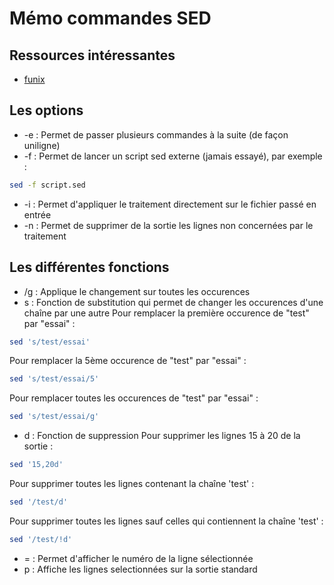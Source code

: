 # Mémo commandes SED 

## Ressources intéressantes
- [funix](http://www.funix.org/fr/unix/expr-sed.htm)

## Les options
- -e : Permet de passer plusieurs commandes à la suite (de façon uniligne)
- -f : Permet de lancer un script sed externe (jamais essayé), par exemple :
```bash
sed -f script.sed
```
- -i : Permet d'appliquer le traitement directement sur le fichier passé en entrée
- -n : Permet de supprimer de la sortie les lignes non concernées par le traitement

## Les différentes fonctions
- /g : Applique le changement sur toutes les occurences
- s : Fonction de substitution qui permet de changer les occurences d'une chaîne par une autre
Pour remplacer la première occurence de "test" par "essai" :
```bash
sed 's/test/essai' 
```
Pour remplacer la 5ème occurence de "test" par "essai" :
```bash
sed 's/test/essai/5' 
```
Pour remplacer toutes les occurences de "test" par "essai" :
```bash
sed 's/test/essai/g' 
```
- d : Fonction de suppression 
Pour supprimer les lignes 15 à 20 de la sortie :
```bash
sed '15,20d' 
```
Pour supprimer toutes les lignes contenant la chaîne 'test' :
```bash
sed '/test/d' 
```
Pour supprimer toutes les lignes sauf celles qui contiennent la chaîne 'test' :
```bash
sed '/test/!d' 
```
- = : Permet d'afficher le numéro de la ligne sélectionnée
- p : Affiche les lignes selectionnées sur la sortie standard
